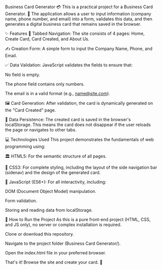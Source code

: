 Business Card Generator 💳
This is a practical project for a Business Card Generator. 👋 The application allows a user to input information (company name, phone number, and email) into a form, validates this data, and then generates a digital business card that remains saved in the browser.

✨ Features
🧭 Tabbed Navigation: The site consists of 4 pages: Home, Create Card, Card Created, and About Us.

✍️ Creation Form: A simple form to input the Company Name, Phone, and Email.

✅ Data Validation: JavaScript validates the fields to ensure that:

No field is empty.

The phone field contains only numbers.

The email is in a valid format (e.g., name@site.com).

🖼️ Card Generation: After validation, the card is dynamically generated on the "Card Created" page.

💾 Data Persistence: The created card is saved in the browser's localStorage. This means the card does not disappear if the user reloads the page or navigates to other tabs.

💻 Technologies Used
This project demonstrates the fundamentals of web programming using:

🏛️ HTML5: For the semantic structure of all pages.

🎨 CSS3: For complete styling, including the layout of the side navigation bar (sidenav) and the design of the generated card.

🚀 JavaScript (ES6+): For all interactivity, including:

DOM (Document Object Model) manipulation.

Form validation.

Storing and reading data from localStorage.

🚀 How to Run the Project
As this is a pure front-end project (HTML, CSS, and JS only), no server or complex installation is required.

Clone or download this repository.

Navigate to the project folder (Business Card Generator/).

Open the index.html file in your preferred browser.

That's it! Browse the site and create your card. 🎉
